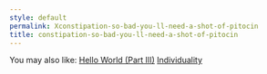 ```yaml
---
style: default
permalink: Xconstipation-so-bad-you-ll-need-a-shot-of-pitocin
title: constipation-so-bad-you-ll-need-a-shot-of-pitocin
---
```

You may also like:
[Hello World (Part III)](http://scp-wiki.net/hello-world-part-iii)
[Individuality](http://scp-wiki.net/individuality)